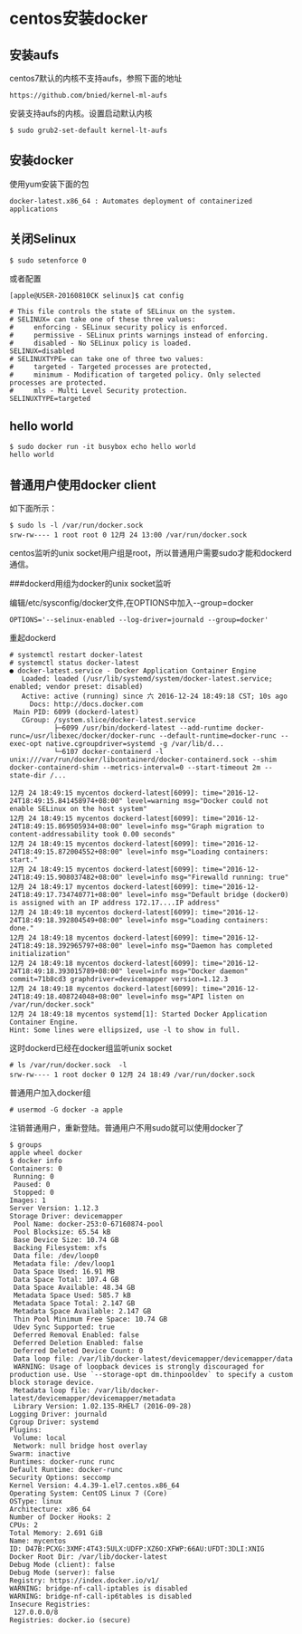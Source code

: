 centos安装docker
========================================================


安装aufs
------------------------------------------------------------------------------------------------------------------------

centos7默认的内核不支持aufs，参照下面的地址

```
https://github.com/bnied/kernel-ml-aufs
```

安装支持aufs的内核。设置启动默认内核 

```
$ sudo grub2-set-default kernel-lt-aufs
```


安装docker
------------------------------------------------------------------------------------------------------------------------
使用yum安装下面的包

```
docker-latest.x86_64 : Automates deployment of containerized applications
```


关闭Selinux
-------------------------------------------------------------------------------------------------------------------

```
$ sudo setenforce 0
```

或者配置
```
[apple@USER-20160810CK selinux]$ cat config 

# This file controls the state of SELinux on the system.
# SELINUX= can take one of these three values:
#     enforcing - SELinux security policy is enforced.
#     permissive - SELinux prints warnings instead of enforcing.
#     disabled - No SELinux policy is loaded.
SELINUX=disabled
# SELINUXTYPE= can take one of three two values:
#     targeted - Targeted processes are protected,
#     minimum - Modification of targeted policy. Only selected processes are protected. 
#     mls - Multi Level Security protection.
SELINUXTYPE=targeted 
```


hello world
---------------------------------------------------------

```
$ sudo docker run -it busybox echo hello world
hello world
```

普通用户使用docker client
----------------------------------------------------------------------------------------------------------------
如下面所示：

```
$ sudo ls -l /var/run/docker.sock 
srw-rw---- 1 root root 0 12月 24 13:00 /var/run/docker.sock
```

centos监听的unix socket用户组是root，所以普通用户需要sudo才能和dockerd通信。


###dockerd用组为docker的unix socket监听

编辑/etc/sysconfig/docker文件,在OPTIONS中加入--group=docker

```
OPTIONS='--selinux-enabled --log-driver=journald --group=docker'
```

重起dockerd

```
# systemctl restart docker-latest
# systemctl status docker-latest
● docker-latest.service - Docker Application Container Engine
   Loaded: loaded (/usr/lib/systemd/system/docker-latest.service; enabled; vendor preset: disabled)
   Active: active (running) since 六 2016-12-24 18:49:18 CST; 10s ago
     Docs: http://docs.docker.com
 Main PID: 6099 (dockerd-latest)
   CGroup: /system.slice/docker-latest.service
           ├─6099 /usr/bin/dockerd-latest --add-runtime docker-runc=/usr/libexec/docker/docker-runc --default-runtime=docker-runc --exec-opt native.cgroupdriver=systemd -g /var/lib/d...
           └─6107 docker-containerd -l unix:///var/run/docker/libcontainerd/docker-containerd.sock --shim docker-containerd-shim --metrics-interval=0 --start-timeout 2m --state-dir /...

12月 24 18:49:15 mycentos dockerd-latest[6099]: time="2016-12-24T18:49:15.841458974+08:00" level=warning msg="Docker could not enable SELinux on the host system"
12月 24 18:49:15 mycentos dockerd-latest[6099]: time="2016-12-24T18:49:15.869505934+08:00" level=info msg="Graph migration to content-addressability took 0.00 seconds"
12月 24 18:49:15 mycentos dockerd-latest[6099]: time="2016-12-24T18:49:15.872004552+08:00" level=info msg="Loading containers: start."
12月 24 18:49:15 mycentos dockerd-latest[6099]: time="2016-12-24T18:49:15.908037482+08:00" level=info msg="Firewalld running: true"
12月 24 18:49:17 mycentos dockerd-latest[6099]: time="2016-12-24T18:49:17.734740771+08:00" level=info msg="Default bridge (docker0) is assigned with an IP address 172.17....IP address"
12月 24 18:49:18 mycentos dockerd-latest[6099]: time="2016-12-24T18:49:18.392804549+08:00" level=info msg="Loading containers: done."
12月 24 18:49:18 mycentos dockerd-latest[6099]: time="2016-12-24T18:49:18.392965797+08:00" level=info msg="Daemon has completed initialization"
12月 24 18:49:18 mycentos dockerd-latest[6099]: time="2016-12-24T18:49:18.393015789+08:00" level=info msg="Docker daemon" commit=71b8cd3 graphdriver=devicemapper version=1.12.3
12月 24 18:49:18 mycentos dockerd-latest[6099]: time="2016-12-24T18:49:18.408724048+08:00" level=info msg="API listen on /var/run/docker.sock"
12月 24 18:49:18 mycentos systemd[1]: Started Docker Application Container Engine.
Hint: Some lines were ellipsized, use -l to show in full.
```

这时dockerd已经在docker组监听unix socket

```
# ls /var/run/docker.sock  -l
srw-rw---- 1 root docker 0 12月 24 18:49 /var/run/docker.sock
```
普通用户加入docker组
```
# usermod -G docker -a apple
```

注销普通用户，重新登陆。普通用户不用sudo就可以使用docker了

```
$ groups
apple wheel docker
$ docker info
Containers: 0
 Running: 0
 Paused: 0
 Stopped: 0
Images: 1
Server Version: 1.12.3
Storage Driver: devicemapper
 Pool Name: docker-253:0-67160874-pool
 Pool Blocksize: 65.54 kB
 Base Device Size: 10.74 GB
 Backing Filesystem: xfs
 Data file: /dev/loop0
 Metadata file: /dev/loop1
 Data Space Used: 16.91 MB
 Data Space Total: 107.4 GB
 Data Space Available: 48.34 GB
 Metadata Space Used: 585.7 kB
 Metadata Space Total: 2.147 GB
 Metadata Space Available: 2.147 GB
 Thin Pool Minimum Free Space: 10.74 GB
 Udev Sync Supported: true
 Deferred Removal Enabled: false
 Deferred Deletion Enabled: false
 Deferred Deleted Device Count: 0
 Data loop file: /var/lib/docker-latest/devicemapper/devicemapper/data
 WARNING: Usage of loopback devices is strongly discouraged for production use. Use `--storage-opt dm.thinpooldev` to specify a custom block storage device.
 Metadata loop file: /var/lib/docker-latest/devicemapper/devicemapper/metadata
 Library Version: 1.02.135-RHEL7 (2016-09-28)
Logging Driver: journald
Cgroup Driver: systemd
Plugins:
 Volume: local
 Network: null bridge host overlay
Swarm: inactive
Runtimes: docker-runc runc
Default Runtime: docker-runc
Security Options: seccomp
Kernel Version: 4.4.39-1.el7.centos.x86_64
Operating System: CentOS Linux 7 (Core)
OSType: linux
Architecture: x86_64
Number of Docker Hooks: 2
CPUs: 2
Total Memory: 2.691 GiB
Name: mycentos
ID: D47B:PCXG:3XMF:4T43:5ULX:UDFP:XZ6O:XFWP:66AU:UFDT:3DLI:XNIG
Docker Root Dir: /var/lib/docker-latest
Debug Mode (client): false
Debug Mode (server): false
Registry: https://index.docker.io/v1/
WARNING: bridge-nf-call-iptables is disabled
WARNING: bridge-nf-call-ip6tables is disabled
Insecure Registries:
 127.0.0.0/8
Registries: docker.io (secure)
```






